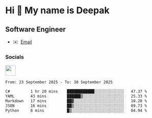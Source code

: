 Hi 👋 My name is Deepak
=======================

Software Engineer
-----------------
* ✉️  [Email](mailto:kumar.neu19@gmail.com)


### Socials

<p align="left"><a href="https://www.linkedin.com/in/deepak94kumar" target="_blank" rel="noreferrer"><img src="https://raw.githubusercontent.com/danielcranney/readme-generator/main/public/icons/socials/linkedin.svg" width="32" height="32" /></a></p>

<!--START_SECTION:waka-->

```txt
From: 23 September 2025 - To: 30 September 2025

C#         1 hr 20 mins    ████████████░░░░░░░░░░░░░   47.37 %
YAML       43 mins         ██████▒░░░░░░░░░░░░░░░░░░   25.33 %
Markdown   17 mins         ██▓░░░░░░░░░░░░░░░░░░░░░░   10.20 %
JSON       16 mins         ██▒░░░░░░░░░░░░░░░░░░░░░░   09.73 %
Python     8 mins          █▒░░░░░░░░░░░░░░░░░░░░░░░   04.94 %
```

<!--END_SECTION:waka-->
